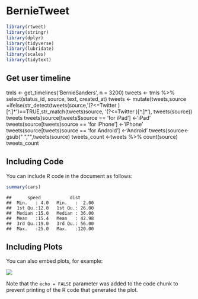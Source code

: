 BernieTweet
================

``` r
library(rtweet)
library(stringr)
library(dplyr)
library(tidyverse)
library(lubridate)
library(scales)
library(tidytext)
```

## Get user timeline

tmls \<- get\_timelines(‘BernieSanders’, n = 3200) tweets \<- tmls %\>%
select(status\_id, source, text, created\_at) tweets \<-
mutate(tweets,source
=ifelse(str\_detect(tweets\(source,'(?<=Twitter )[^.]*')==TRUE,str_match(tweets\)source,
’(?\<=Twitter )\[^.\]\*‘),
tweets\(source)) tweets tweets\)source\[tweets$source == ’for iPad’\]
\<-’iPad’ tweets\(source[tweets\)source == ‘for iPhone’\] \<-‘iPhone’
tweets\(source[tweets\)source == ‘for Android’\] \<-‘Android’
tweets\(source<- gsub(" ","",tweets\)source) tweets\_count \<-tweets
%\>% count(source) tweets\_count

## Including Code

You can include R code in the document as follows:

``` r
summary(cars)
```

    ##      speed           dist       
    ##  Min.   : 4.0   Min.   :  2.00  
    ##  1st Qu.:12.0   1st Qu.: 26.00  
    ##  Median :15.0   Median : 36.00  
    ##  Mean   :15.4   Mean   : 42.98  
    ##  3rd Qu.:19.0   3rd Qu.: 56.00  
    ##  Max.   :25.0   Max.   :120.00

## Including Plots

You can also embed plots, for example:

![](Bernie_Tweet_files/figure-gfm/pressure-1.png)<!-- -->

Note that the `echo = FALSE` parameter was added to the code chunk to
prevent printing of the R code that generated the plot.
